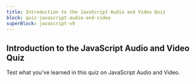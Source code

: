 ```yaml
---
title: Introduction to the JavaScript Audio and Video Quiz
block: quiz-javascript-audio-and-video
superBlock: javascript-v9
---
```


## Introduction to the JavaScript Audio and Video Quiz

Test what you've learned in this quiz on JavaScript Audio and Video.
